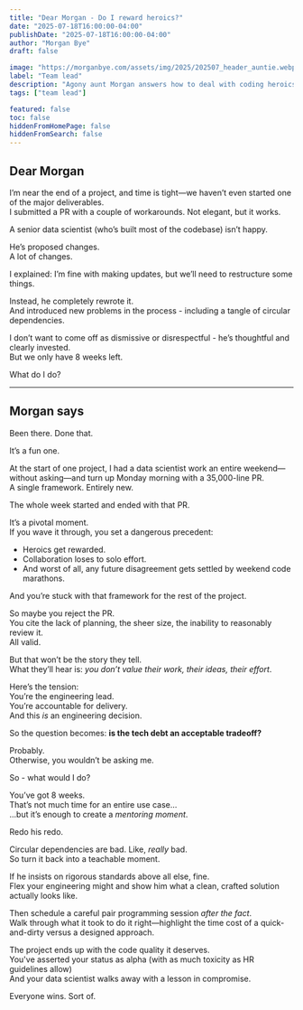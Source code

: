 ```yaml
---
title: "Dear Morgan - Do I reward heroics?"
date: "2025-07-18T16:00:00-04:00"
publishDate: "2025-07-18T16:00:00-04:00"
author: "Morgan Bye"
draft: false

image: "https://morganbye.com/assets/img/2025/202507_header_auntie.webp"
label: "Team lead"
description: "Agony aunt Morgan answers how to deal with coding heroics"
tags: ["team lead"]

featured: false
toc: false
hiddenFromHomePage: false
hiddenFromSearch: false
---
```


## Dear Morgan

I’m near the end of a project, and time is tight—we haven’t even started one of the major deliverables.  
I submitted a PR with a couple of workarounds. Not elegant, but it works.

A senior data scientist (who’s built most of the codebase) isn’t happy.

He’s proposed changes.  
A lot of changes.

I explained: I’m fine with making updates, but we’ll need to restructure some things.

Instead, he completely rewrote it.  
And introduced new problems in the process - including a tangle of circular dependencies.

I don’t want to come off as dismissive or disrespectful - he’s thoughtful and clearly invested.  
But we only have 8 weeks left.

What do I do?

---

## Morgan says

Been there. Done that.

It’s a fun one.

At the start of one project, I had a data scientist work an entire weekend—without asking—and turn up Monday morning with a 35,000-line PR.  
A single framework. Entirely new.

The whole week started and ended with that PR.

It’s a pivotal moment.  
If you wave it through, you set a dangerous precedent:
- Heroics get rewarded.
- Collaboration loses to solo effort.
- And worst of all, any future disagreement gets settled by weekend code marathons.

And you’re stuck with that framework for the rest of the project.

So maybe you reject the PR.  
You cite the lack of planning, the sheer size, the inability to reasonably review it.  
All valid.

But that won’t be the story they tell.  
What they’ll hear is: *you don’t value their work, their ideas, their effort*.

Here’s the tension:  
You’re the engineering lead.  
You’re accountable for delivery.  
And this *is* an engineering decision.

So the question becomes: **is the tech debt an acceptable tradeoff?**

Probably.  
Otherwise, you wouldn’t be asking me.

So - what would I do?

You’ve got 8 weeks.  
That’s not much time for an entire use case…  
…but it’s enough to create a *mentoring moment*.

Redo his redo.

Circular dependencies are bad. Like, *really* bad.  
So turn it back into a teachable moment.

If he insists on rigorous standards above all else, fine.  
Flex your engineering might and show him what a clean, crafted solution actually looks like.

Then schedule a careful pair programming session *after the fact*.  
Walk through what it took to do it right—highlight the time cost of a quick-and-dirty versus a designed approach.

The project ends up with the code quality it deserves.  
You've asserted your status as alpha (with as much toxicity as HR guidelines allow)  
And your data scientist walks away with a lesson in compromise.

Everyone wins. Sort of.
